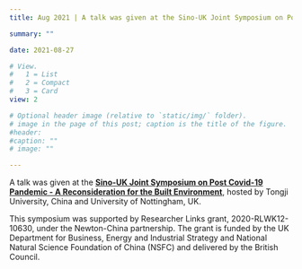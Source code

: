 ```yaml
---
title: Aug 2021 | A talk was given at the Sino-UK Joint Symposium on Post Covid-19 Pandemic - A Reconsideration for the Built Environment.

summary: ""

date: 2021-08-27

# View.
#   1 = List
#   2 = Compact
#   3 = Card
view: 2

# Optional header image (relative to `static/img/` folder).
# image in the page of this post; caption is the title of the figure.
#header:
#caption: ""   
# image: ""   

---
```


A talk was given at the [**Sino-UK Joint Symposium on Post Covid-19 Pandemic - A Reconsideration for the Built Environment**](https://www.sujs2021.co.uk/), hosted by Tongji University, China and University of Nottingham, UK.

This symposium  was supported by Researcher Links grant, 2020-RLWK12-10630, under the Newton-China partnership. The grant is funded by the UK Department for Business, Energy and Industrial Strategy and National Natural Science Foundation of China (NSFC) and delivered by the British Council.

